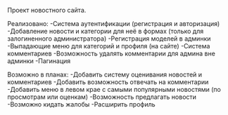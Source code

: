Проект новостного сайта.

Реализовано: 
-Система аутентификации (регистрация и авторизация)
-Добавление новости и категории для неё в формах (только для залогиненного администратора)
-Регистрация моделей в админки
-Выпадающие меню для категорий и профиля (на сайте)
-Система комментариев
-Возможность удалять комментарии для админа вне админки
-Пагинация

Возможно в планах:
-Добавить систему оценивания новостей и комментариев
-Добавить возможность отвечать на комментарии
-Добавить меню в левом крае с самыми популярными новостями (по просмотрам или оценкам)
-Возможность предлагать новости
-Возможно кидать жалобы
-Расширить профиль
